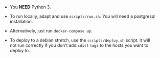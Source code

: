 - You **NEED** Python 3.

- To run locally, adapt and use `scripts/run.sh`. You will need a postgresql
  installation.
- Alternatively, just run `docker-compose up`.

- To deploy to a debian stretch, use the `scripts/deploy.sh` script. It will
  not run correctly if you don't add `cdist` `tags` to the hosts you want to
  deploy to.
